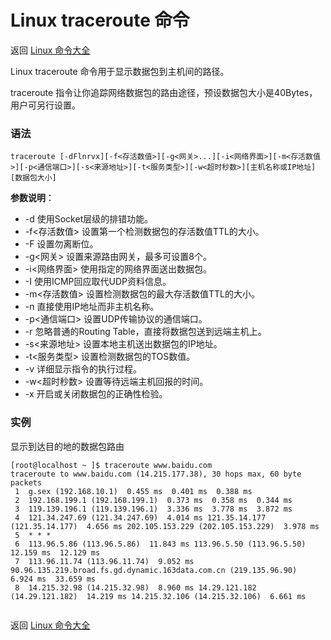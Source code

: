 # Linux traceroute 命令

返回 [Linux 命令大全](https://ahuang007.github.com/Linux-Command)

Linux traceroute 命令用于显示数据包到主机间的路径。

traceroute 指令让你追踪网络数据包的路由途径，预设数据包大小是40Bytes，用户可另行设置。

### 语法

```
traceroute [-dFlnrvx][-f<存活数值>][-g<网关>...][-i<网络界面>][-m<存活数值>][-p<通信端口>][-s<来源地址>][-t<服务类型>][-w<超时秒数>][主机名称或IP地址][数据包大小]
```

**参数说明**：

- -d 使用Socket层级的排错功能。
- -f<存活数值> 设置第一个检测数据包的存活数值TTL的大小。
- -F 设置勿离断位。
- -g<网关> 设置来源路由网关，最多可设置8个。
- -i<网络界面> 使用指定的网络界面送出数据包。
- -I 使用ICMP回应取代UDP资料信息。
- -m<存活数值> 设置检测数据包的最大存活数值TTL的大小。
- -n 直接使用IP地址而非主机名称。
- -p<通信端口> 设置UDP传输协议的通信端口。
- -r 忽略普通的Routing Table，直接将数据包送到远端主机上。
- -s<来源地址> 设置本地主机送出数据包的IP地址。
- -t<服务类型> 设置检测数据包的TOS数值。
- -v 详细显示指令的执行过程。
- -w<超时秒数> 设置等待远端主机回报的时间。
- -x 开启或关闭数据包的正确性检验。

### 实例

显示到达目的地的数据包路由

```
[root@localhost ~ ]$ traceroute www.baidu.com
traceroute to www.baidu.com (14.215.177.38), 30 hops max, 60 byte packets
 1  g.sex (192.168.10.1)  0.455 ms  0.401 ms  0.388 ms
 2  192.168.199.1 (192.168.199.1)  0.373 ms  0.358 ms  0.344 ms
 3  119.139.196.1 (119.139.196.1)  3.336 ms  3.778 ms  3.872 ms
 4  121.34.247.69 (121.34.247.69)  4.014 ms 121.35.14.177 (121.35.14.177)  4.656 ms 202.105.153.229 (202.105.153.229)  3.978 ms
 5  * * *
 6  113.96.5.86 (113.96.5.86)  11.843 ms 113.96.5.50 (113.96.5.50)  12.159 ms  12.129 ms
 7  113.96.11.74 (113.96.11.74)  9.052 ms 90.96.135.219.broad.fs.gd.dynamic.163data.com.cn (219.135.96.90)  6.924 ms  33.659 ms
 8  14.215.32.98 (14.215.32.98)  8.960 ms 14.29.121.182 (14.29.121.182)  14.219 ms 14.215.32.106 (14.215.32.106)  6.661 ms
 
```

返回 [Linux 命令大全](https://ahuang007.github.com/Linux-Command)